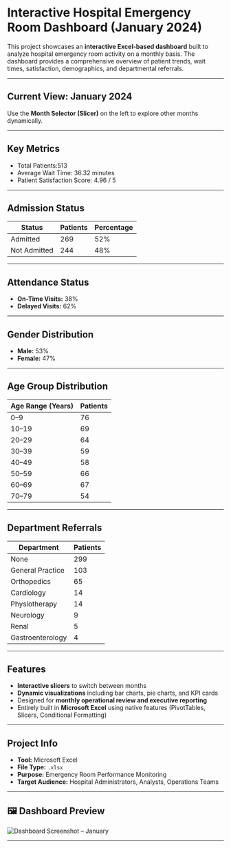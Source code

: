 #  Interactive Hospital Emergency Room Dashboard (January 2024)

This project showcases an **interactive Excel-based dashboard** built to analyze hospital emergency room activity on a monthly basis. The dashboard provides a comprehensive overview of patient trends, wait times, satisfaction, demographics, and departmental referrals.

---

## Current View: January 2024

Use the **Month Selector (Slicer)** on the left to explore other months dynamically.

---

##  Key Metrics

-  Total Patients:513
-  Average Wait Time: 36.32 minutes
-  Patient Satisfaction Score: 4.96 / 5

---

##  Admission Status
| Status        | Patients | Percentage |
|---------------|----------|------------|
| Admitted      | 269      | 52%        |
| Not Admitted  | 244      | 48%        |

---

##  Attendance Status
- **On-Time Visits:** 38%
- **Delayed Visits:** 62%

---

##  Gender Distribution
- **Male:** 53%
- **Female:** 47%

---

##  Age Group Distribution

| Age Range (Years) | Patients |
|-------------------|----------|
| 0–9               | 76       |
| 10–19             | 69       |
| 20–29             | 64       |
| 30–39             | 59       |
| 40–49             | 58       |
| 50–59             | 66       |
| 60–69             | 67       |
| 70–79             | 54       |

---

##  Department Referrals

| Department         | Patients |
|--------------------|----------|
| None               | 299      |
| General Practice   | 103      |
| Orthopedics        | 65       |
| Cardiology         | 14       |
| Physiotherapy      | 14       |
| Neurology          | 9        |
| Renal              | 5        |
| Gastroenterology   | 4        |

---

##  Features

- **Interactive slicers** to switch between months
- **Dynamic visualizations** including bar charts, pie charts, and KPI cards
- Designed for **monthly operational review and executive reporting**
- Entirely built in **Microsoft Excel** using native features (PivotTables, Slicers, Conditional Formatting)

---

## Project Info

- **Tool:** Microsoft Excel
- **File Type:** `.xlsx`
- **Purpose:** Emergency Room Performance Monitoring
- **Target Audience:** Hospital Administrators, Analysts, Operations Teams

---

## 🖼️ Dashboard Preview

![Dashboard Screenshot – January](<img width="1789" height="658" alt="Emergency_Room_Dashboard" src="https://github.com/user-attachments/assets/2811626a-3e1f-4ddf-8ed9-a7441773a38b" />)

---





